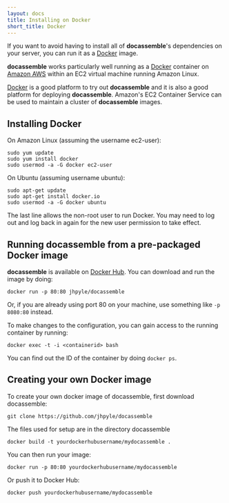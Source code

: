 ```yaml
---
layout: docs
title: Installing on Docker
short_title: Docker
---
```


If you want to avoid having to install all of **docassemble**'s
dependencies on your server, you can run it as a [Docker] image.

**docassemble** works particularly well running as a [Docker]
container on [Amazon AWS] within an EC2 virtual machine running Amazon
Linux.

[Docker] is a good platform to try out **docassemble** and it is also
a good platform for deploying **docassemble**.  Amazon's EC2 Container
Service can be used to maintain a cluster of **docassemble** images.

## Installing Docker

On Amazon Linux (assuming the username ec2-user):

    sudo yum update
    sudo yum install docker
	sudo usermod -a -G docker ec2-user

On Ubuntu (assuming username ubuntu):

	sudo apt-get update
	sudo apt-get install docker.io
	sudo usermod -a -G docker ubuntu

The last line allows the non-root user to run Docker.  You may need to
log out and log back in again for the new user permission to take
effect.

## Running docassemble from a pre-packaged Docker image

**docassemble** is available on [Docker Hub](https://hub.docker.com/r/jhpyle/docassemble/).  You can download and run the image by doing:

    docker run -p 80:80 jhpyle/docassemble

Or, if you are already using port 80 on your machine, use something
like `-p 8080:80` instead.

To make changes to the configuration, you can gain access to the
running container by running:

    docker exec -t -i <containerid> bash

You can find out the ID of the container by doing `docker ps`.

## Creating your own Docker image

To create your own docker image of docassemble, first download docassemble:

	git clone https://github.com/jhpyle/docassemble

The files used for setup are in the directory docassemble

	docker build -t yourdockerhubusername/mydocassemble .

You can then run your image:

    docker run -p 80:80 yourdockerhubusername/mydocassemble

Or push it to Docker Hub:

    docker push yourdockerhubusername/mydocassemble

[Docker]: https://www.docker.com/
[Amazon AWS]: http://aws.amazon.com

